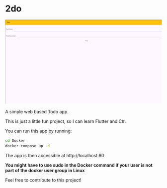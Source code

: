 # 2do

![HomePage](./Docs/HomePage.png)

A simple web based Todo app.

This is just a little fun project, so I can learn Flutter and C#.

You can run this app by running:

```bash
cd Docker
docker compose up -d
```

The app is then accessible at http://localhost:80

**You might have to use sudo in the Docker command if your user is not part of the docker user group in Linux**

Feel free to contribute to this project!